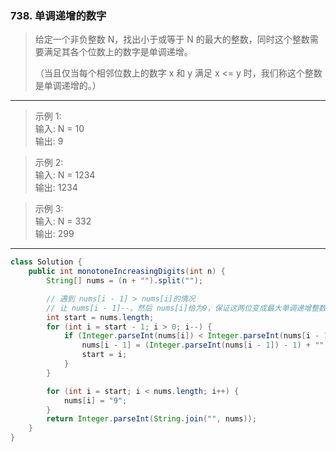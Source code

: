 ### 738. 单调递增的数字

>给定一个非负整数 N，找出小于或等于 N 的最大的整数，同时这个整数需要满足其各个位数上的数字是单调递增。
>
>（当且仅当每个相邻位数上的数字 x 和 y 满足 x <= y 时，我们称这个整数是单调递增的。）
***
>示例 1:   
>输入: N = 10   
>输出: 9   

>示例 2:   
>输入: N = 1234  
>输出: 1234  

>示例 3:  
>输入: N = 332  
>输出: 299  
***
```java
class Solution {
    public int monotoneIncreasingDigits(int n) {
        String[] nums = (n + "").split("");

        // 遇到 nums[i - 1] > nums[i]的情况
        // 让 nums[i - 1]--，然后 nums[i]给为9，保证这两位变成最大单调递增整数
        int start = nums.length;
        for (int i = start - 1; i > 0; i--) {
            if (Integer.parseInt(nums[i]) < Integer.parseInt(nums[i - 1])) {
                nums[i - 1] = (Integer.parseInt(nums[i - 1]) - 1) + "";
                start = i;
            }
        }

        for (int i = start; i < nums.length; i++) {
            nums[i] = "9";
        }
        return Integer.parseInt(String.join("", nums));
    }
}
```
